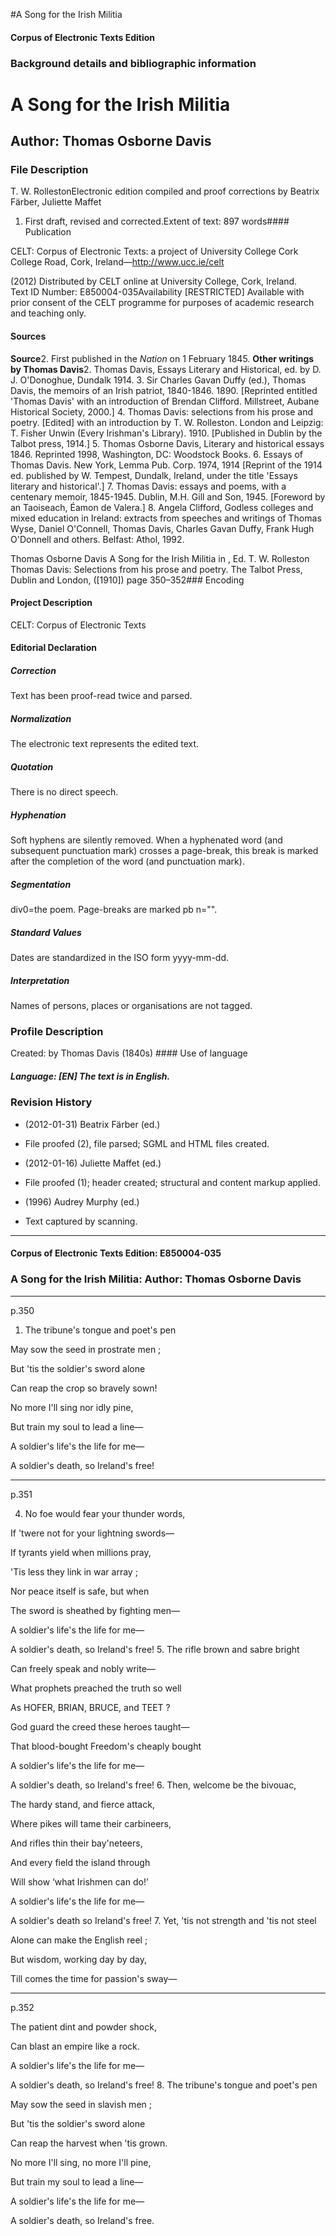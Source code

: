 

#A Song for the Irish Militia


<!-- // 
 function footNote(link) {
 openpopup = window.open(link,"openpopup","width=512,height=128,left=256,top=256,resizable=no,scrollbars=1,menubar=1,statusbar=0,toolbar=0");
}
// -->



#### Corpus of Electronic Texts Edition


### Background details and bibliographic information


A Song for the Irish Militia
============================


Author: Thomas Osborne Davis
----------------------------


### File Description

T. W. RollestonElectronic edition compiled and proof corrections by Beatrix Färber, Juliette Maffet

 1. First draft, revised and corrected.Extent of text: 897 words#### Publication


CELT: Corpus of Electronic Texts: a project of University College Cork  
College Road, Cork, Ireland—http://www.ucc.ie/celt

 (2012) Distributed by CELT online at University College, Cork, Ireland.  
Text ID Number: E850004-035Availability [RESTRICTED] 
Available with prior consent of the CELT programme for purposes of academic research and teaching only.


#### Sources


**Source**2. First published in the *Nation* on 1 February 1845.
**Other writings by Thomas Davis**2. Thomas Davis, Essays Literary and Historical, ed. by D. J. O'Donoghue, Dundalk 1914.
3. Sir Charles Gavan Duffy (ed.), Thomas Davis, the memoirs of an Irish patriot, 1840-1846. 1890. [Reprinted entitled 'Thomas Davis' with an introduction of Brendan Clifford. Millstreet, Aubane Historical Society, 2000.]
4. Thomas Davis: selections from his prose and poetry. [Edited] with an introduction by T. W. Rolleston. London and Leipzig: T. Fisher Unwin (Every Irishman's Library). 1910. [Published in Dublin by the Talbot press, 1914.]
5. Thomas Osborne Davis, Literary and historical essays 1846. Reprinted 1998, Washington, DC: Woodstock Books.
6. Essays of Thomas Davis. New York, Lemma Pub. Corp. 1974, 1914 [Reprint of the 1914 ed. published by W. Tempest, Dundalk, Ireland, under the title 'Essays literary and historical'.]
7. Thomas Davis: essays and poems, with a centenary memoir, 1845-1945. Dublin, M.H. Gill and Son, 1945. [Foreword by an Taoiseach, Éamon de Valera.]
8. Angela Clifford, Godless colleges and mixed education in Ireland: extracts from speeches and writings of Thomas Wyse, Daniel O'Connell, Thomas Davis, Charles Gavan Duffy, Frank Hugh O'Donnell and others. Belfast: Athol, 1992.

Thomas Osborne Davis A Song for the Irish Militia in , Ed. T. W. Rolleston Thomas Davis: Selections from his prose and poetry. The Talbot Press, Dublin and London, ([1910]) page 350–352### Encoding


#### Project Description


CELT: Corpus of Electronic Texts


#### Editorial Declaration


##### Correction


Text has been proof-read twice and parsed.


##### Normalization


The electronic text represents the edited text.


##### Quotation


There is no direct speech.


##### Hyphenation


Soft hyphens are silently removed. When a hyphenated word (and subsequent punctuation mark) crosses a page-break, this break is marked after the completion of the word (and punctuation mark).


##### Segmentation


div0=the poem. Page-breaks are marked pb n="".


##### Standard Values


Dates are standardized in the ISO form yyyy-mm-dd.


##### Interpretation


Names of persons, places or organisations are not tagged.


### Profile Description


Created: by Thomas Davis
 (1840s) #### Use of language


##### Language: [EN] The text is in English.


### Revision History


* (2012-01-31) Beatrix Färber (ed.)

* File proofed (2), file parsed; SGML and HTML files created.
* (2012-01-16) Juliette Maffet (ed.)

* File proofed (1); header created; structural and content markup applied.
* (1996) Audrey Murphy (ed.)

* Text captured by scanning.




---


#### Corpus of Electronic Texts Edition: E850004-035


### A Song for the Irish Militia: Author: Thomas Osborne Davis




---

p.350


1. The tribune's tongue and poet's pen
  
May sow the seed in prostrate men ;
  
But 'tis the soldier's sword alone
  
Can reap the crop so bravely sown!
  
No more I'll sing nor idly pine,
  
But train my soul to lead a line—
  
A soldier's life's the life for me—
  
A soldier's death, so Ireland's free!


---

p.351

4. No foe would fear your thunder words,
  
If 'twere not for your lightning swords—
  
If tyrants yield when millions pray,
  
'Tis less they link in war array ;
  
Nor peace itself is safe, but when
  
The sword is sheathed by fighting men— 
  
A soldier's life's the life for me—
  
A soldier's death, so Ireland's free!
5. The rifle brown and sabre bright
  
Can freely speak and nobly write—
  
What prophets preached the truth so well
  
As HOFER, BRIAN, BRUCE, and TEET ?
  
God guard the creed these heroes taught—
  
That blood-bought Freedom's cheaply bought
  
A soldier's life's the life for me—
  
A soldier's death, so Ireland's free!
6. Then, welcome be the bivouac,
  
The hardy stand, and fierce attack,
  
Where pikes will tame their carbineers,
  
And rifles thin their bay'neteers,
  
And every field the island through
  
Will show ‘what Irishmen can do!’
  
A soldier's life's the life for me—
  
A soldier's death so Ireland's free!
7. Yet, 'tis not strength and 'tis not steel
  
Alone can make the English reel ;
  
But wisdom, working day by day,
  
Till comes the time for passion's sway—


---

p.352


The patient dint and powder shock,
  
Can blast an empire like a rock.
  
A soldier's life's the life for me—
  
A soldier's death, so Ireland's free!
8. The tribune's tongue and poet's pen
  
May sow the seed in slavish men ;
  
But 'tis the soldier's sword alone
  
Can reap the harvest when 'tis grown.
  
No more I'll sing, no more I'll pine,
  
But train my soul to lead a line— 
  
A soldier's life's the life for me—
  
A soldier's death, so Ireland's free.








